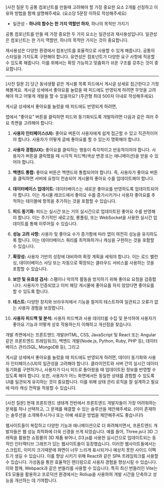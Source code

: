 [사전 질문 1] 공통 컴포넌트를 만들때 고려해야 할 가장 중요한 요소 2개를 선정하고 이유와 방법을 함께 설명해주세요. (요소당 5문장 이하로 작성해주세요)
- 일관성 - **하나의 함수는 한 가지 역할만 하자**, 하나의 목적만 가지기

공통 컴포넌트를 만들 때 가장 중요한 두 가지 요소는 일관성과 재사용성입니다. 일관성은 컴포넌트는 한 가지 역할만, 하나의 목적만 가지는 것이 중요합니다. 

재사용성은 다양한 환경에서 컴포넌트를 효율적으로 사용할 수 있게 해줍니다. 공통의 스타일을 가지도록 구현해야 합니다. 유연성은 컴포넌트가 다양한 요구 사항에 적응할 수 있도록 해줍니다. 이를 위해서는 확장 가능하고 맞춤화가 쉬운 구조를 갖추는 것이 중요합니다.

----
[사전 질문 2] 당근 동네생활 같은 게시물 목록 피드에서 게시글 상세로 접근한다고 가정해볼게요. 게시글 상세에서 좋아요를 눌렀을 때 피드에도 반영되게 하려면 무엇을 고려해야 하고 어떻게 개발을 할 수 있을까요? (주관형 최대 500자 이내로 작성해주세요)

게시글 상세에서 좋아요를 눌렀을 때 피드에도 반영되게 하려면, 

앱에서 "좋아요" 버튼을 클릭하면 피드와 동기화되도록 개발하려면 다음과 같은 여러 주요 측면을 고려해야 합니다:

1. **사용자 인터페이스(UI):** 좋아요 버튼이 사용자에게 쉽게 접근할 수 있고 직관적이어야 합니다. 사용자가 어떻게 글에 좋아요를 할 수 있는지 명확해야 합니다.

2. **사용자 경험(UX):** 좋아요를 클릭하는 행동이 즉각적이고 반응적이어야 합니다. 사용자가 버튼을 클릭했을 때 시각적 피드백(색상 변경 또는 애니메이션)을 받을 수 있어야 합니다.

3. **백엔드 통합:** 좋아요 버튼은 백엔드와 통합되어야 합니다. 즉, 사용자가 좋아요 버튼을 클릭하면 서버에 요청이 전송되어 게시물의 좋아요 수를 업데이트해야 합니다.

4. **데이터베이스 업데이트:** 데이터베이스는 새로운 좋아요를 반영하도록 업데이트되어야 합니다. 이는 게시물 레코드에서 좋아요 수를 증가시키거나 사용자 좋아요를 추적하는 테이블에 항목을 추가하는 것을 포함할 수 있습니다.

5. **피드 동기화:** 피드는 실시간 또는 거의 실시간으로 업데이트된 좋아요 수를 반영해야 합니다. 이는 주기적인 새로고침, 롱폴링, 또는 WebSocket을 사용한 실시간 업데이트를 통해 이루어질 수 있습니다.

6. **성능 고려 사항:** 사용자 및 좋아요 수가 증가함에 따라 앱이 여전히 성능을 유지하도록 합니다. 이는 데이터베이스 쿼리를 최적화하거나 캐싱을 구현하는 것을 포함할 수 있습니다.

7. **확장성:** 사용자 기반의 성장에 대비하여 확장 계획을 세워야 합니다. 이는 로드 밸런싱, 데이터베이스 샤딩 또는 자동으로 확장되는 클라우드 서비스를 사용하는 것을 포함할 수 있습니다.

8. **보안 및 유효성 검사:** 스팸이나 악의적 활동을 방지하기 위해 좋아요 요청을 검증합니다. 사용자가 인증되었고 이미 해당 게시물에 좋아요를 하지 않았다면 좋아요를 할 수 있도록 합니다.

9. **테스트:** 다양한 장치와 브라우저에서 기능을 철저히 테스트하여 일관되고 오류가 없는 사용자 경험을 보장합니다.

10. **사용자 피드백 및 분석:** 사용자 피드백과 사용 데이터를 수집 및 분석하여 사용자가 좋아요 기능과 어떻게 상호 작용하는지 이해하고 개선점을 찾습니다.

개발 측면에서는 프론트엔드 개발(HTML, CSS, JavaScript 및 React 또는 Angular 같은 프론트엔드 프레임워크), 백엔드 개발(Node.js, Python, Ruby, PHP 등), 데이터베이스 관리(SQL, MongoDB 등), 그리고

게시글 상세에서 좋아요를 눌렀을 때 피드에도 반영되게 하려면, 데이터 동기화와 사용자 인터페이스(UI)의 일관성을 고려해야 합니다. 클라이언트와 서버 간의 실시간 데이터 동기화를 구현하거나, 사용자가 다시 피드로 돌아왔을 때 업데이트된 정보를 반영할 수 있도록 해야 합니다. 또한, 사용자가 어느 화면에서든 동일한 상태를 경험할 수 있도록 UI를 일관되게 유지하는 것이 중요합니다. 이를 위해 상태 관리 로직을 잘 설계하고 필요에 따라 캐싱 전략을 적용할 수 있습니다.

---

[사전 질문] 현재 프론트엔드 생태계 전반에서 프론트엔드 개발자들이 가장 어려워하는 문제를 하나 선택하고, 그 문제를 해결할 수 있는 솔루션을 제안해주세요. (이미 존재하는 솔루션을 소개해주시거나 또는 아예 새로운 방법을 제안해주셔도 좋습니다!)

웹사이트들이 복잡하고 다양한 기능과 애니메이션으로 더 화려해지면서, 프론트엔드 개발자들은 웹 성능 최적화에 더욱 신경을 쓰게 되었습니다. 예를 들어, Three.js나 3D 그래픽을 활용한 쇼핑몰의 3D 제품 뷰어나, D3.js를 사용한 실시간으로 업데이트되는 동적인 인터랙티브 그래프가 있는 웹사이트들이 등장했습니다. 이러한 웹사이트들에서는 스크립트, 이미지 크기때문에 화면이 너무 느리게 표시되거나 예상치 못한 사이드 이펙트가 생길 수 있습니다. 이를 향상 시키기 위해 React와 같은 SPA 프레임워크를 사용할 수 있습니다. 가상돔을 통한 효율적인 렌더링으로 사용자 경험을 향상시킬 수 있습니다. 이와 함께, Webpack과 같은 번들러를 사용할 수 있습니다. 특히 최신 번들러인 Vite는 ES 모듈을 활용하고 프로덕션 환경에서는 Rollup을 사용하여 개발 시간을 단축하고 성능을 개선하는 데 기여합니다. 